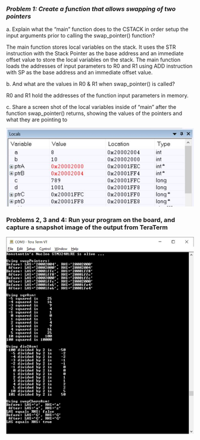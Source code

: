 ### <em>Problem 1: Create a function that allows swapping of two pointers</em> ###

a. Explain what the “main” function does to the CSTACK in order setup the input arguments prior to calling the swap_pointer() function?

   The main function stores local variables on the stack. 
   It uses the STR instruction with the Stack Pointer as the base address and an immediate offset value to store the local variables on the stack. 
   The main function loads the addresses of input parameters to R0 and R1 using ADD instruction with SP as the base address and an immediate offset value.

b. And what are the values in R0 & R1 when swap_pointer() is called?

   R0 and R1 hold the addresses of the function input parameters in memory.

c. Share a screen shot of the local variables inside of “main” after the function swap_pointer() returns, showing the values of the pointers and what they are pointing to

<a href="#"><img src="https://github.com/kosetin/embsys100/blob/assets/assignment05/assignment_05_1.JPG" /></a>

### Problems 2, 3 and 4: Run your program on the board, and capture a snapshot image of the output from TeraTerm ###

<a href="#"><img src="https://github.com/kosetin/embsys100/blob/assets/assignment05/assignment_05_2.JPG" /></a>